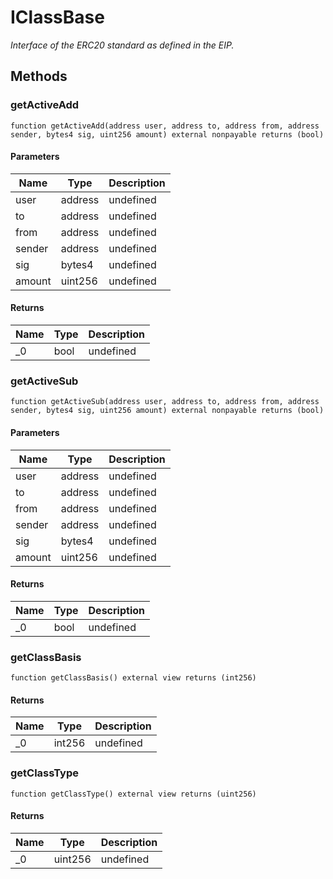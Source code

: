 # IClassBase







*Interface of the ERC20 standard as defined in the EIP.*

## Methods

### getActiveAdd

```solidity
function getActiveAdd(address user, address to, address from, address sender, bytes4 sig, uint256 amount) external nonpayable returns (bool)
```





#### Parameters

| Name | Type | Description |
|---|---|---|
| user | address | undefined |
| to | address | undefined |
| from | address | undefined |
| sender | address | undefined |
| sig | bytes4 | undefined |
| amount | uint256 | undefined |

#### Returns

| Name | Type | Description |
|---|---|---|
| _0 | bool | undefined |

### getActiveSub

```solidity
function getActiveSub(address user, address to, address from, address sender, bytes4 sig, uint256 amount) external nonpayable returns (bool)
```





#### Parameters

| Name | Type | Description |
|---|---|---|
| user | address | undefined |
| to | address | undefined |
| from | address | undefined |
| sender | address | undefined |
| sig | bytes4 | undefined |
| amount | uint256 | undefined |

#### Returns

| Name | Type | Description |
|---|---|---|
| _0 | bool | undefined |

### getClassBasis

```solidity
function getClassBasis() external view returns (int256)
```






#### Returns

| Name | Type | Description |
|---|---|---|
| _0 | int256 | undefined |

### getClassType

```solidity
function getClassType() external view returns (uint256)
```






#### Returns

| Name | Type | Description |
|---|---|---|
| _0 | uint256 | undefined |




